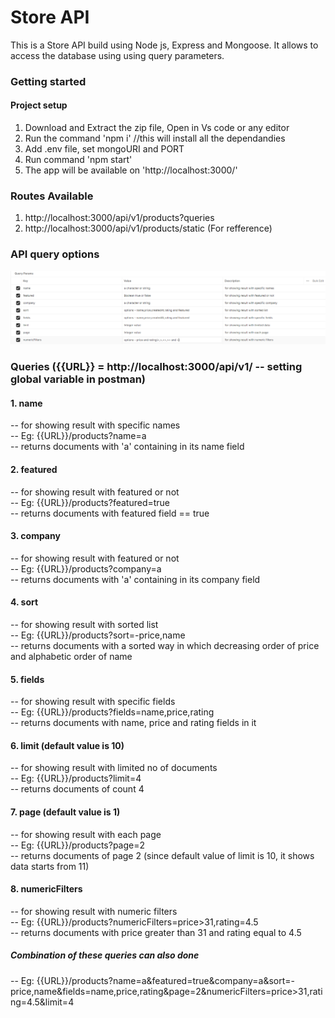 # Store API
This is a Store API build using Node js, Express and Mongoose. It allows to access the database using using query parameters.
### Getting started
#### Project setup
1. Download and Extract the zip file, Open in Vs code or any editor
2. Run the command 'npm i' //this will install all the dependandies
3. Add .env file, set mongoURI and PORT
4. Run command 'npm start'
5. The app will be available on 'http://localhost:3000/'

### Routes Available
1. http://localhost:3000/api/v1/products?queries
2. http://localhost:3000/api/v1/products/static (For refference)
### API query options
![image1](https://github.com/krishna-kpa/Store-Api/blob/main/sample/query.png)

### Queries ({{URL}} = http://localhost:3000/api/v1/ -- setting global variable in postman)

#### 1. name
-- for showing result with specific names <br>
-- Eg: {{URL}}/products?name=a <br>
-- returns documents with 'a' containing in its name field <br>

#### 2. featured
-- for showing result with featured or not <br>
-- Eg: {{URL}}/products?featured=true <br>
-- returns documents with featured field == true <br>

#### 3. company
-- for showing result with featured or not <br>
-- Eg: {{URL}}/products?company=a <br>
-- returns documents with 'a' containing in its company field <br>

#### 4. sort
-- for showing result with sorted list <br>
-- Eg: {{URL}}/products?sort=-price,name <br>
-- returns documents with a sorted way in which decreasing order of price and alphabetic order of name <br>

#### 5. fields
-- for showing result with specific fields <br>
-- Eg: {{URL}}/products?fields=name,price,rating <br>
-- returns documents with name, price and rating fields in it <br>

#### 6. limit (default value is 10)
-- for showing result with limited no of documents <br>
-- Eg: {{URL}}/products?limit=4  <br>
-- returns documents of count 4 <br>

#### 7. page (default value is 1)
-- for showing result with each page <br>
-- Eg: {{URL}}/products?page=2 <br>
-- returns documents of page 2 (since default value of limit is 10, it shows data starts from 11) <br>

#### 8. numericFilters
-- for showing result with numeric filters <br>
-- Eg: {{URL}}/products?numericFilters=price>31,rating=4.5 <br>
-- returns documents with price greater than 31 and rating equal to 4.5 <br>

##### Combination of these queries can also done
-- Eg: {{URL}}/products?name=a&featured=true&company=a&sort=-price,name&fields=name,price,rating&page=2&numericFilters=price>31,rating=4.5&limit=4 <br>


